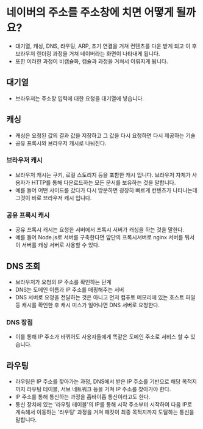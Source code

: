 # 네이버의 주소를 주소창에 치면 어떻게 될까요?
- 대기열, 캐싱, DNS, 라우팅, ARP, 초기 연결을 거쳐 컨텐츠를 다운 받게 되고 이 후 브라우저 렌더링 과정을 거쳐 네이버라는 화면이 나타내게 됩니다.
- 또한 이러한 과정이 비캡슐화, 캡슐과 과정을 거쳐서 이뤄지게 됩니다.

## 대기열
- 브라우저는 주소창 입력에 대한 요청을 대기열에 넣습니다.

## 캐싱
- 캐싱은 요청된 값의 결과 값을 저장하고 그 값을 다시 요청하면 다시 제공하는 기술
- 공유 프록시와 브라우저 캐시로 나눠진다.

### 브라우저 캐시
- 브라우저 캐시는 쿠키, 로컬 스토리지 등을 포함한 캐시 입니다. 브라우저 자체가 사용자가 HTTP를 통해 다운로드하는 모든 문서를 보유하는 것을 말합니다.
- 예를 들어 어떤 사이드를 갔다가 다시 방문하면 굉장히 빠르게 컨텐츠가 나타나는데 그것이 바로 브라우저 캐시 입니다.

### 공유 프록시 캐시
- 공유 프록시 캐시는 요청한 서버에서 프록시 서버가 캐싱을 하는 것을 말한다.
- 예를 들어 Node.js로 서버를 구축한다면 앞단의 프록시서버로 nginx 서버를 둬서 이 서버를 캐싱 서버로 사용할 수 있다.

## DNS 조회
- 브라우저가 요청의 IP 주소를 확인하는 단계
- DNS는 도메인 이름과 IP 주소를 매핑해주는 서버
- DNS 서버로 요청을 전달하는 것은 아니고 먼저 컴퓨토 메모리에 있는 호스트 파일 등 캐시를 확인한 후 캐시 미스가 일어나면 DNS 서버로 요청한다.

### DNS 장점
- 이를 통해 IP 주소가 바뀌어도 사용자들에게 똑같은 도메인 주소로 서비스 할 수 있습니다.

## 라우팅
- 라우팅은 IP 주소를 찾아가는 과정, DNS에서 받은 IP 주소를 기반으로 해당 목적지 까지 라우팅 테이블, 서브 네트워크 등을 거쳐 IP 주소를 찾아가야 한다.
- IP 주소를 통해 통신하는 과정을 홉바이홉 통신이라고도 한다.
- 통신 장치에 있는 '라우팅 테이블'의 IP를 통해 시작 주소부터 시작하여 다음 IP로 계속해서 이동하는 '라우팅' 과정을 거쳐 패킷이 최종 목적지까지 도달하는 통신을 말합니다.



